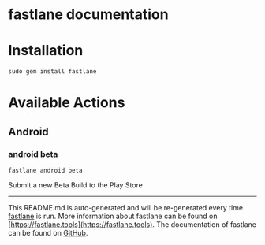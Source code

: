 fastlane documentation
================
# Installation
```
sudo gem install fastlane
```
# Available Actions
## Android
### android beta
```
fastlane android beta
```
Submit a new Beta Build to the Play Store

----

This README.md is auto-generated and will be re-generated every time [fastlane](https://fastlane.tools) is run.
More information about fastlane can be found on [https://fastlane.tools](https://fastlane.tools).
The documentation of fastlane can be found on [GitHub](https://github.com/fastlane/fastlane/tree/master/fastlane).
